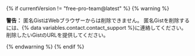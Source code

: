 {% if currentVersion != "free-pro-team@latest" %}
{% warning %}

**警告：** 匿名GistはWebブラウザーからは削除できません。 匿名Gistを削除するには、{% data variables.contact.contact_support %}に連絡してください。 削除したいGistのURLを提供してください。

{% endwarning %}
{% endif %}
